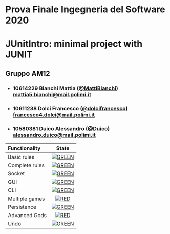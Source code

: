 # Prova Finale Ingegneria del Software 2020
# JUnitIntro: minimal  project with JUNIT

## Gruppo AM12


- ###   10614229    Bianchi Mattia ([@MattiBianchi](https://github.com/MattiBianchi))<br>mattia5.bianchi@mail.polimi.it
- ###   10611238    Dolci Francesco ([@dolcifrancesco](https://github.com/dolcifrancesco))<br>francesco4.dolci@mail.polimi.it
- ###   10580381    Duico Alessandro ([@Duico](https://github.com/Duico))<br>alessandro.duico@mail.polimi.it

| Functionality | State |
|:-----------------------|:------------------------------------:|
| Basic rules | [![GREEN](https://placehold.it/15/44bb44/44bb44)](#) |
| Complete rules | [![GREEN](https://placehold.it/15/44bb44/44bb44)](#) |
| Socket | [![GREEN](https://placehold.it/15/44bb44/44bb44)](#) |
| GUI | [![GREEN](https://placehold.it/15/44bb44/44bb44)](#) |
| CLI | [![GREEN](https://placehold.it/15/44bb44/44bb44)](#) |
| Multiple games | [![RED](https://placehold.it/15/f03c15/f03c15)](#) |
| Persistence | [![GREEN](https://placehold.it/15/44bb44/44bb44)](#) |
| Advanced Gods | [![RED](https://placehold.it/15/f03c15/f03c15)](#) |
| Undo | [![GREEN](https://placehold.it/15/44bb44/44bb44)](#) |

<!--
[![RED](https://placehold.it/15/f03c15/f03c15)](#)
[![YELLOW](https://placehold.it/15/ffdd00/ffdd00)](#)
[![GREEN](https://placehold.it/15/44bb44/44bb44)](#)
-->
